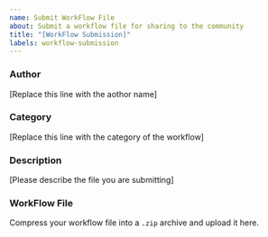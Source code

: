 ```yaml
---
name: Submit WorkFlow File
about: Submit a workflow file for sharing to the community
title: "[WorkFlow Submission]"
labels: workflow-submission
---
```


### Author
[Replace this line with the aothor name]

### Category
[Replace this line with the category of the workflow]

### Description
[Please describe the file you are submitting]

### WorkFlow File
Compress your workflow file into a `.zip` archive and upload it here.